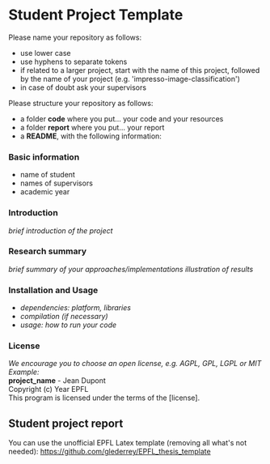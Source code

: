 # Student Project Template

Please name your repository as follows:
- use lower case
- use hyphens to separate tokens
- if related to a larger project, start with the name of this project, followed by the name of your project (e.g. 'impresso-image-classification')
- in case of doubt ask your supervisors

Please structure your repository as follows:

- a folder **code** where you put... your code and your resources
- a folder **report** where you put... your report
- a **README**, with the following information:

### Basic information

- name of student
- names of supervisors
- academic year

### Introduction
_brief introduction of the project_

### Research summary
_brief summary of your approaches/implementations_
_illustration of results_

### Installation and Usage
- _dependencies: platform, libraries_
- _compilation (if necessary)_
- _usage: how to run your code_

### License
_We encourage you to choose an open license, e.g. AGPL, GPL, LGPL or MIT_    
_Example:_         
**project_name** - Jean Dupont    
Copyright (c) Year EPFL    
This program is licensed under the terms of the [license].   

## Student project report

You can use the unofficial EPFL Latex template (removing all what's not needed):
https://github.com/glederrey/EPFL_thesis_template 




    
